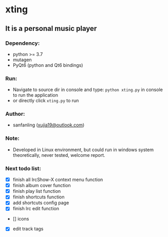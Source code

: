 # xting
## It is a personal music player

### Dependency:
* python >= 3.7
* mutagen
* PyQt6 (python and Qt6 bindings)

### Run:
* Navigate to source dir in console and type: `python xting.py` in console to run the application
* or directly click `xting.py` to run

### Author:
* sanfanling (xujia19@outlook.com)

### Note:
* Developed in Linux environment, but could run in windows system theoretically, never tested, welcome report.

### Next todo list:
* [x] finish all lrcShow-X context menu function
* [x] finish album cover function
* [x] finish play list function
* [x] finish shortcuts function
* [x] add shortcuts config page
* [x] finish lrc edit function
* [] icons
* [x] edit track tags
